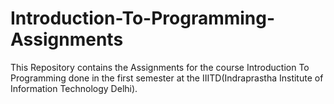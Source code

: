 # Introduction-To-Programming-Assignments
 This Repository contains the Assignments for the course Introduction To Programming done in the first semester at the IIITD(Indraprastha Institute of Information Technology Delhi).
